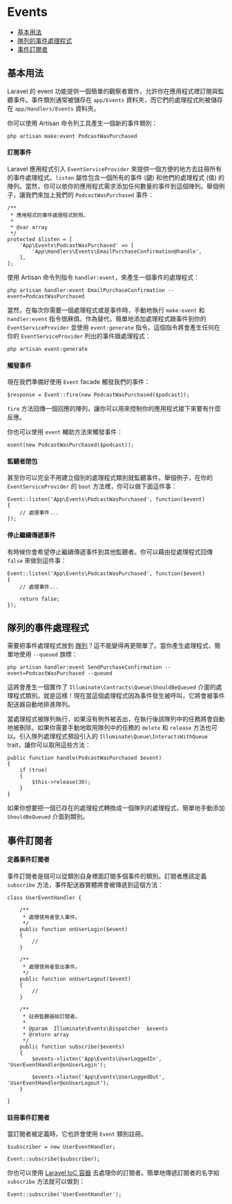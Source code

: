 # Events

- [基本用法](#basic-usage)
- [隊列的事件處理程式](#queued-event-handlers)
- [事件訂閱者](#event-subscribers)

<a name="basic-usage"></a>
## 基本用法

Laravel 的 event 功能提供一個簡單的觀察者實作，允許你在應用程式裡訂閱與監聽事件。事件類別通常被儲存在 `app/Events` 資料夾，而它們的處理程式則被儲存在 `app/Handlers/Events` 資料夾。

你可以使用 Artisan 命令列工具產生一個新的事件類別：

	php artisan make:event PodcastWasPurchased

#### 訂閱事件

Laravel 應用程式引入 `EventServiceProvider` 來提供一個方便的地方去註冊所有的事件處理程式。`listen` 屬性包含一個所有的事件 (鍵) 和他們的處理程式 (值) 的 陣列。當然，你可以依你的應用程式需求添加任何數量的事件到這個陣列。舉個例子，讓我們來加上我們的 `PodcastWasPurchased` 事件：

	/**
	 * 應用程式的事件處理程式對照。
	 *
	 * @var array
	 */
	protected $listen = [
		'App\Events\PodcastWasPurchased' => [
			'App\Handlers\Events\EmailPurchaseConfirmation@handle',
		],
	];

使用 Artisan 命令列指令 `handler:event`，來產生一個事件的處理程式：

	php artisan handler:event EmailPurchaseConfirmation --event=PodcastWasPurchased

當然，在每次你需要一個處理程式或是事件時，手動地執行 `make:event` 和 `handler:event` 指令很麻煩。作為替代，簡單地添加處理程式跟事件到你的 `EventServiceProvider` 並使用 `event:generate` 指令。這個指令將會產生任何在你的 `EventServiceProvider` 列出的事件跟處理程式：

	php artisan event:generate

#### 觸發事件

現在我們準備好使用 `Event` facade 觸發我們的事件：

	$response = Event::fire(new PodcastWasPurchased($podcast));

`fire` 方法回傳一個回應的陣列，讓你可以用來控制你的應用程式接下來要有什麼反應。

你也可以使用 `event` 輔助方法來觸發事件：

	event(new PodcastWasPurchased($podcast));

#### 監聽者閉包

甚至你可以完全不用建立個別的處理程式類別就監聽事件。舉個例子，在你的 `EventServiceProvider` 的 `boot` 方法裡，你可以做下面這件事：

	Event::listen('App\Events\PodcastWasPurchased', function($event)
	{
		// 處理事件...
	});

#### 停止繼續傳遞事件

有時候你會希望停止繼續傳遞事件到其他監聽者。你可以藉由從處理程式回傳 `false` 來做到這件事：

	Event::listen('App\Events\PodcastWasPurchased', function($event)
	{
		// 處理事件...

		return false;
	});

<a name="queued-event-handlers"></a>
## 隊列的事件處理程式

需要把事件處理程式放到 [隊列](/docs/5.0/queues)？這不能變得再更簡單了。當你產生處理程式，簡單地使用 `--queued` 旗標：

	php artisan handler:event SendPurchaseConfirmation --event=PodcastWasPurchased --queued

這將會產生一個實作了 `Illuminate\Contracts\Queue\ShouldBeQueued` 介面的處理程式類別。就是這樣！現在當這個處理程式因為事件發生被呼叫，它將會被事件配送器自動地排進隊列。

當處理程式被隊列執行，如果沒有例外被丟出，在執行後該隊列中的任務將會自動地被刪除。如果你需要手動地取用隊列中的任務的 `delete` 和 `release` 方法也可以。引入隊列處理程式預設引入的 `Illuminate\Queue\InteractsWithQueue` trait，讓你可以取用這些方法：

	public function handle(PodcastWasPurchased $event)
	{
		if (true)
		{
			$this->release(30);
		}
	}

如果你想要把一個已存在的處理程式轉換成一個隊列的處理程式，簡單地手動添加 `ShouldBeQueued` 介面到類別。

<a name="event-subscribers"></a>
## 事件訂閱者

#### 定義事件訂閱者

事件訂閱者是個可以從類別自身裡面訂閱多個事件的類別。訂閱者應該定義 `subscribe` 方法，事件配送器實體將會被傳遞到這個方法：

	class UserEventHandler {

		/**
		 * 處理使用者登入事件。
		 */
		public function onUserLogin($event)
		{
			//
		}

		/**
		 * 處理使用者登出事件。
		 */
		public function onUserLogout($event)
		{
			//
		}

		/**
		 * 註冊監聽器給訂閱者。
		 *
		 * @param  Illuminate\Events\Dispatcher  $events
		 * @return array
		 */
		public function subscribe($events)
		{
			$events->listen('App\Events\UserLoggedIn', 'UserEventHandler@onUserLogin');

			$events->listen('App\Events\UserLoggedOut', 'UserEventHandler@onUserLogout');
		}

	}

#### 註冊事件訂閱者

當訂閱者被定義時，它也許會使用 `Event` 類別註冊。

	$subscriber = new UserEventHandler;

	Event::subscribe($subscriber);

你也可以使用 [Laravel IoC 容器](/docs/5.0/container) 去處理你的訂閱者。簡單地傳遞訂閱者的名字給 `subscribe` 方法就可以做到：

	Event::subscribe('UserEventHandler');

